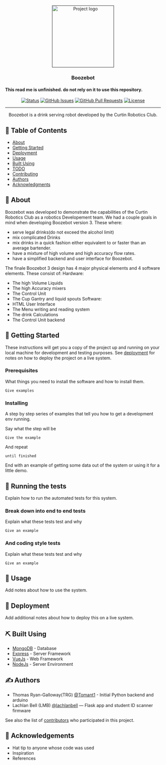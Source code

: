 <p align="center">
  <a href="" rel="noopener">
 <img width=200px height=200px src="#boozebot logo" alt="Project logo"></a>
</p>

<h3 align="center">Boozebot</h3>

<h4>This read me is unfinished. do not rely on it to use this repository.</h4>

<div align="center">

  [![Status](https://img.shields.io/badge/status-active-success.svg)]()
  [![GitHub Issues](https://img.shields.io/github/issues/kylelobo/The-Documentation-Compendium.svg)](https://github.com/kylelobo/The-Documentation-Compendium/issues)
  [![GitHub Pull Requests](https://img.shields.io/github/issues-pr/kylelobo/The-Documentation-Compendium.svg)](https://github.com/kylelobo/The-Documentation-Compendium/pulls)
  [![License](https://img.shields.io/badge/license-MIT-blue.svg)](/LICENSE)

</div>

---

<p align="center"> Boozebot is a drink serving robot developed by the Curtin Robotics Club.
    <br>
</p>

## 📝 Table of Contents
- [About](#about)
- [Getting Started](#getting_started)
- [Deployment](#deployment)
- [Usage](#usage)
- [Built Using](#built_using)
- [TODO](../TODO.md)
- [Contributing](../CONTRIBUTING.md)
- [Authors](#authors)
- [Acknowledgments](#acknowledgement)

## 🧐 About <a name = "about"></a>
Boozebot was developed to demonstrate the capabilities of the Curtin Robotics Club as a robotics Developement team. We had a couple goals in mind when developing Boozebot version 3. These where:
 - serve legal drinks(do not exceed the alcohol limit)
 - mix complicated Drinks
 - mix drinks in a quick fashion either equivalent to or faster than an average bartender.
 - have a mixture of high volume and high accuracy flow rates.
 - have a simplified backend and user interface for Boozebot.

The finale Boozebot 3 design has 4 major physical elements and 4 software elements. These consist of:
 Hardware:
 - The high Volume Liquids
 - The high Accuracy mixers
 - The Control Unit
 - The Cup Gantry and liquid spouts
 Software:
 - HTML User Interface
 - The Menu writing and reading system
 - The drink Calculations
 - The Control Unit backend

## 🏁 Getting Started <a name = "getting_started"></a>
These instructions will get you a copy of the project up and running on your local machine for development and testing purposes. See [deployment](#deployment) for notes on how to deploy the project on a live system.

### Prerequisites
What things you need to install the software and how to install them.

```
Give examples
```

### Installing
A step by step series of examples that tell you how to get a development env running.

Say what the step will be

```
Give the example
```

And repeat

```
until finished
```

End with an example of getting some data out of the system or using it for a little demo.

## 🔧 Running the tests <a name = "tests"></a>
Explain how to run the automated tests for this system.

### Break down into end to end tests
Explain what these tests test and why

```
Give an example
```

### And coding style tests
Explain what these tests test and why

```
Give an example
```

## 🎈 Usage <a name="usage"></a>
Add notes about how to use the system.

## 🚀 Deployment <a name = "deployment"></a>
Add additional notes about how to deploy this on a live system.

## ⛏️ Built Using <a name = "built_using"></a>
- [MongoDB](https://www.mongodb.com/) - Database
- [Express](https://expressjs.com/) - Server Framework
- [VueJs](https://vuejs.org/) - Web Framework
- [NodeJs](https://nodejs.org/en/) - Server Environment

## ✍️ Authors <a name = "authors"></a>
- Thomas Ryan-Galloway(TRG) [@Tomant1](https://github.com/Tomant1) - Initial Python backend and arduino
- Lachlan Bell (LMB) [@lachlanbell](https://github.com/lachlanbell) — Flask app and student ID scanner firmware

See also the list of [contributors](https://github.com/kylelobo/The-Documentation-Compendium/contributors) who participated in this project.

## 🎉 Acknowledgements <a name = "acknowledgement"></a>
- Hat tip to anyone whose code was used
- Inspiration
- References
